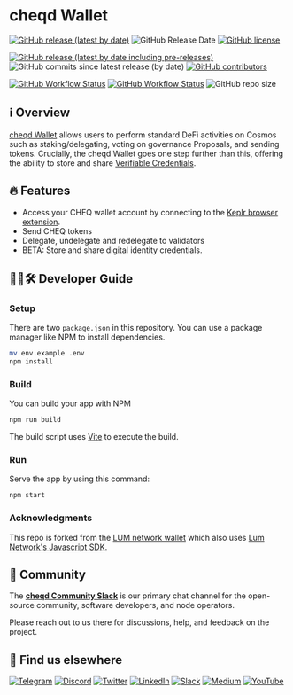 # cheqd Wallet

[![GitHub release (latest by date)](https://img.shields.io/github/v/release/cheqd/wallet?color=green&label=stable%20release&style=flat-square)](https://github.com/cheqd/wallet/releases/latest) ![GitHub Release Date](https://img.shields.io/github/release-date/cheqd/wallet?color=green&style=flat-square) [![GitHub license](https://img.shields.io/github/license/cheqd/wallet?color=blue&style=flat-square)](https://github.com/cheqd/wallet/blob/cheqd/LICENSE)

[![GitHub release (latest by date including pre-releases)](https://img.shields.io/github/v/release/cheqd/wallet?include_prereleases&label=dev%20release&style=flat-square)](https://github.com/cheqd/wallet/releases/) ![GitHub commits since latest release (by date)](https://img.shields.io/github/commits-since/cheqd/wallet/latest?style=flat-square) [![GitHub contributors](https://img.shields.io/github/contributors/cheqd/wallet?label=contributors%20%E2%9D%A4%EF%B8%8F&style=flat-square)](https://github.com/cheqd/wallet/graphs/contributors)

[![GitHub Workflow Status](https://img.shields.io/github/workflow/status/cheqd/wallet/Workflow%20Dispatch?label=workflows&style=flat-square)](https://github.com/cheqd/wallet/actions/workflows/dispatch.yml) [![GitHub Workflow Status](https://img.shields.io/github/workflow/status/cheqd/wallet/CodeQL?label=CodeQL&style=flat-square)](https://github.com/cheqd/wallet/actions/workflows/codeql.yml) ![GitHub repo size](https://img.shields.io/github/repo-size/cheqd/wallet?style=flat-square)

## ℹ️ Overview

[cheqd Wallet](https://wallet.cheqd.io) allows users to perform standard DeFi activities on Cosmos such as staking/delegating, voting on governance Proposals, and sending tokens. Crucially, the cheqd Wallet goes one step further than this, offering the ability to store and share [Verifiable Credentials](https://learn.cheqd.io/overview/introduction-to-decentralised-identity/what-is-a-verifiable-credential-vc).

## 🔥 Features

- Access your CHEQ wallet account by connecting to the [Keplr browser extension](https://keplr.app).
- Send CHEQ tokens
- Delegate, undelegate and redelegate to validators
- BETA: Store and share digital identity credentials.

## 🧑‍💻🛠 Developer Guide

### Setup

There are two `package.json` in this repository. You can use a package manager like NPM to install dependencies.

```bash
mv env.example .env
npm install
```

### Build

You can build your app with NPM

```bash
npm run build
```

The build script uses [Vite](https://vitejs.dev/) to execute the build.

### Run

Serve the app by using this command:

```bash
npm start
```

### Acknowledgments

This repo is forked from the [LUM network wallet](https://github.com/lum-network/wallet) which also uses [Lum Network's Javascript SDK](https://github.com/lum-network/sdk-javascript).

## 💬 Community

The [**cheqd Community Slack**](http://cheqd.link/join-cheqd-slack) is our primary chat channel for the open-source community, software developers, and node operators.

Please reach out to us there for discussions, help, and feedback on the project.

## 🙋 Find us elsewhere

[![Telegram](https://img.shields.io/badge/Telegram-2CA5E0?style=for-the-badge\&logo=telegram\&logoColor=white)](https://t.me/cheqd) [![Discord](https://img.shields.io/badge/Discord-7289DA?style=for-the-badge\&logo=discord\&logoColor=white)](http://cheqd.link/discord-github) [![Twitter](https://img.shields.io/badge/Twitter-1DA1F2?style=for-the-badge\&logo=twitter\&logoColor=white)](https://twitter.com/intent/follow?screen\_name=cheqd\_io) [![LinkedIn](https://img.shields.io/badge/LinkedIn-0077B5?style=for-the-badge\&logo=linkedin\&logoColor=white)](http://cheqd.link/linkedin) [![Slack](https://img.shields.io/badge/Slack-4A154B?style=for-the-badge\&logo=slack\&logoColor=white)](http://cheqd.link/join-cheqd-slack) [![Medium](https://img.shields.io/badge/Medium-12100E?style=for-the-badge\&logo=medium\&logoColor=white)](https://blog.cheqd.io) [![YouTube](https://img.shields.io/badge/YouTube-FF0000?style=for-the-badge\&logo=youtube\&logoColor=white)](https://www.youtube.com/channel/UCBUGvvH6t3BAYo5u41hJPzw/)

